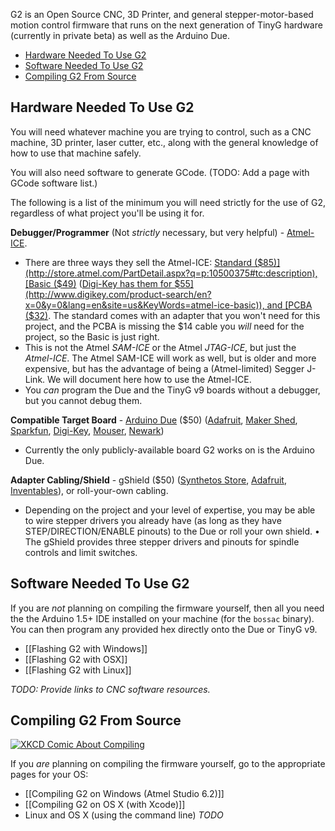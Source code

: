 G2 is an Open Source CNC, 3D Printer, and general stepper-motor-based motion control firmware that runs on the next generation of TinyG hardware (currently in private beta) as well as the Arduino Due.

* [Hardware Needed To Use G2](#hardware-needed-to-use-g2)
* [Software Needed To Use G2](#software-needed-to-use-g2)
* [Compiling G2 From Source](#compiling-g2-from-source)

## Hardware Needed To Use G2

You will need whatever machine you are trying to control, such as a CNC machine, 3D printer, laser cutter, etc., along with the general knowledge of how to use that machine safely.

You will also need software to generate GCode. (TODO: Add a page with GCode software list.)

The following is a list of the minimum you will need strictly for the use of G2, regardless of what project you'll be using it for.

**Debugger/Programmer** (Not _strictly_ necessary, but very helpful) - [Atmel-ICE](http://www.atmel.com/tools/atatmel-ice.aspx).
* There are three ways they sell the Atmel-ICE: [Standard ($85)](http://store.atmel.com/PartDetail.aspx?q=p:10500375#tc:description), [Basic ($49)](http://store.atmel.com/PartDetail.aspx?q=p:10500377#tc:description) ([Digi-Key has them for $55](http://www.digikey.com/product-search/en?x=0&y=0&lang=en&site=us&KeyWords=atmel-ice-basic)), and [PCBA ($32)](http://store.atmel.com/PartDetail.aspx?q=p:10500376#tc:description). The standard comes with an adapter that you won't need for this project, and the PCBA is missing the $14 cable you _will_ need for the project, so the Basic is just right.
* This is not the Atmel _SAM-ICE_ or the Atmel _JTAG-ICE_, but just the _Atmel-ICE_. The Atmel SAM-ICE will work as well, but is older and more expensive, but has the advantage of being a (Atmel-limited) Segger J-Link. We will document here how to use the Atmel-ICE.
* You _can_ program the Due and the TinyG v9 boards without a debugger, but you cannot debug them.

**Compatible Target Board** - [Arduino Due](http://arduino.cc/en/Main/arduinoBoardDue) ($50) ([Adafruit](http://www.adafruit.com/products/1076), [Maker Shed](http://www.makershed.com/Arduino_Due_p/mksp16.htm), [Sparkfun](https://www.sparkfun.com/products/11589), [Digi-Key](https://www.digikey.com/product-highlights/us/en/arduino-arduino-due-board/2831), [Mouser](http://www.mouser.com/new/arduino/arduino-due/), [Newark](http://www.newark.com/arduino/a000062/dev-brd-sam3x8e-arm-cortex-m3/dp/47W2961))
* Currently the only publicly-available board G2 works on is the Arduino Due.

**Adapter Cabling/Shield** - gShield ($50) ([Synthetos Store](https://synthetos.myshopify.com/products/gshield-v5), [Adafruit](http://www.adafruit.com/products/1750), [Inventables](https://www.inventables.com/technologies/gshield)), or roll-your-own cabling.
* Depending on the project and your level of expertise, you may be able to wire stepper drivers you already have (as long as they have STEP/DIRECTION/ENABLE pinouts) to the Due or roll your own shield.
• The gShield provides three stepper drivers and pinouts for spindle controls and limit switches.

## Software Needed To Use G2

If you are _not_ planning on compiling the firmware yourself, then all you need the the Arduino 1.5+ IDE installed on your machine (for the `bossac` binary). You can then program any provided hex directly onto the Due or TinyG v9.

* [[Flashing G2 with Windows]]
* [[Flashing G2 with OSX]]
* [[Flashing G2 with Linux]]

_TODO: Provide links to CNC software resources._

## Compiling G2 From Source

[![XKCD Comic About Compiling](http://imgs.xkcd.com/comics/compiling.png)](http://xkcd.com/303/)

If you _are_ planning on compiling the firmware yourself, go to the appropriate pages for your OS:

* [[Compiling G2 on Windows (Atmel Studio 6.2)]]
* [[Compiling G2 on OS X (with Xcode)]]
* Linux and OS X (using the command line) _TODO_